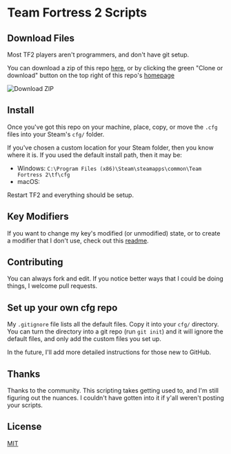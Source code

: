 # Team Fortress 2 Scripts

## Download Files

Most TF2 players aren't programmers, and don't have git setup.

You can download a zip of this repo [here](https://github.com/reeddunkle/cfg/archive/master.zip), or by clicking the green "Clone or download" button on the top right of this repo's [homepage](https://github.com/reeddunkle/cfg)

![Download ZIP](http://i.imgur.com/lF3GOYJ.png)

## Install

Once you've got this repo on your machine, place, copy, or move the `.cfg` files into your Steam's `cfg/` folder.

If you've chosen a custom location for your Steam folder, then you know where it is. If you used the default install path, then it may be:

* Windows: `C:\Program Files (x86)\Steam\steamapps\common\Team Fortress 2\tf\cfg`
* macOS:

Restart TF2 and everything should be setup.

## Key Modifiers

If you want to change my key's modified (or unmodified) state, or to create a modifier that I don't use, check out this [readme](./custom/key_modifiers/README.md).

## Contributing

You can always fork and edit. If you notice better ways that I could be doing things, I welcome pull requests.

## Set up your own cfg repo

My `.gitignore` file lists all the default files. Copy it into your `cfg/` directory. You can turn the directory into a git repo (run `git init`) and it will ignore the default files, and only add the custom files you set up.

In the future, I'll add more detailed instructions for those new to GitHub.

## Thanks

Thanks to the community. This scripting takes getting used to, and I'm still figuring out the nuances. I couldn't have gotten into it if y'all weren't posting your scripts.

## License

[MIT](./LICENSE.txt)
